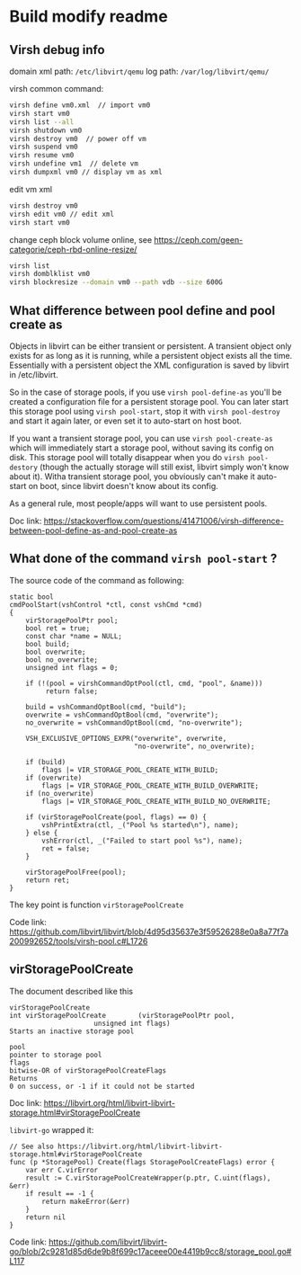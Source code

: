 # Build modify readme

## Virsh debug info

domain xml path: `/etc/libvirt/qemu`
log path: `/var/log/libvirt/qemu/`

virsh common command:

~~~sh
virsh define vm0.xml  // import vm0
virsh start vm0 
virsh list --all
virsh shutdown vm0
virsh destroy vm0  // power off vm
virsh suspend vm0
virsh resume vm0
virsh undefine vm1  // delete vm
virsh dumpxml vm0 // display vm as xml
~~~

edit vm xml

~~~sh
virsh destroy vm0
virsh edit vm0 // edit xml
virsh start vm0
~~~

change ceph block volume online, see https://ceph.com/geen-categorie/ceph-rbd-online-resize/

~~~sh
virsh list
virsh domblklist vm0
virsh blockresize --domain vm0 --path vdb --size 600G
~~~

## What difference between pool define and pool create as

Objects in libvirt can be either transient or persistent. A transient object only exists for as long as it is running, while a persistent object exists all the time. Essentially with a persistent object the XML configuration is saved by libvirt in /etc/libvirt.

So in the case of storage pools, if you use `virsh pool-define-as` you'll be created a configuration file for a persistent storage pool. You can later start this storage pool using `virsh pool-start`, stop it with `virsh pool-destroy` and start it again later, or even set it to auto-start on host boot.

If you want a transient storage pool, you can use `virsh pool-create-as` which will immediately start a storage pool, without saving its config on disk. This storage pool will totally disappear when you do `virsh pool-destory` (though the actually storage will still exist, libvirt simply won't know about it). Witha transient storage pool, you obviously can't make it auto-start on boot, since libvirt doesn't know about its config.

As a general rule, most people/apps will want to use persistent pools.

Doc link: https://stackoverflow.com/questions/41471006/virsh-difference-between-pool-define-as-and-pool-create-as

## What done of the command `virsh pool-start` ?

The source code of the command as following:

~~~
static bool
cmdPoolStart(vshControl *ctl, const vshCmd *cmd)
{
    virStoragePoolPtr pool;
    bool ret = true;
    const char *name = NULL;
    bool build;
    bool overwrite;
    bool no_overwrite;
    unsigned int flags = 0;

    if (!(pool = virshCommandOptPool(ctl, cmd, "pool", &name)))
         return false;

    build = vshCommandOptBool(cmd, "build");
    overwrite = vshCommandOptBool(cmd, "overwrite");
    no_overwrite = vshCommandOptBool(cmd, "no-overwrite");

    VSH_EXCLUSIVE_OPTIONS_EXPR("overwrite", overwrite,
                               "no-overwrite", no_overwrite);

    if (build)
        flags |= VIR_STORAGE_POOL_CREATE_WITH_BUILD;
    if (overwrite)
        flags |= VIR_STORAGE_POOL_CREATE_WITH_BUILD_OVERWRITE;
    if (no_overwrite)
        flags |= VIR_STORAGE_POOL_CREATE_WITH_BUILD_NO_OVERWRITE;

    if (virStoragePoolCreate(pool, flags) == 0) {
        vshPrintExtra(ctl, _("Pool %s started\n"), name);
    } else {
        vshError(ctl, _("Failed to start pool %s"), name);
        ret = false;
    }

    virStoragePoolFree(pool);
    return ret;
}
~~~

The key point is function `virStoragePoolCreate`

Code link: https://github.com/libvirt/libvirt/blob/4d95d35637e3f59526288e0a8a77f7a200992652/tools/virsh-pool.c#L1726

## virStoragePoolCreate

The document described like this

~~~
virStoragePoolCreate
int	virStoragePoolCreate		(virStoragePoolPtr pool,
					 unsigned int flags)
Starts an inactive storage pool

pool
pointer to storage pool
flags
bitwise-OR of virStoragePoolCreateFlags
Returns
0 on success, or -1 if it could not be started
~~~

Doc link: https://libvirt.org/html/libvirt-libvirt-storage.html#virStoragePoolCreate

`libvirt-go` wrapped it:

~~~
// See also https://libvirt.org/html/libvirt-libvirt-storage.html#virStoragePoolCreate
func (p *StoragePool) Create(flags StoragePoolCreateFlags) error {
	var err C.virError
	result := C.virStoragePoolCreateWrapper(p.ptr, C.uint(flags), &err)
	if result == -1 {
		return makeError(&err)
	}
	return nil
}
~~~

Code link: 
https://github.com/libvirt/libvirt-go/blob/2c9281d85d6de9b8f699c17aceee00e4419b9cc8/storage_pool.go#L117